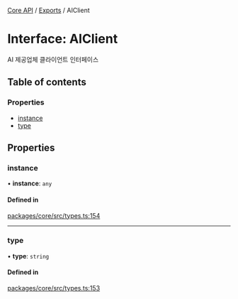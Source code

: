 [Core API](../../) / [Exports](../modules) / AIClient

# Interface: AIClient

AI 제공업체 클라이언트 인터페이스

## Table of contents

### Properties

- [instance](AIClient#instance)
- [type](AIClient#type)

## Properties

### instance

• **instance**: `any`

#### Defined in

[packages/core/src/types.ts:154](https://github.com/woojubb/robota/blob/1202ed01072674e4ff6307d72c09a57873f8f949/packages/core/src/types.ts#L154)

___

### type

• **type**: `string`

#### Defined in

[packages/core/src/types.ts:153](https://github.com/woojubb/robota/blob/1202ed01072674e4ff6307d72c09a57873f8f949/packages/core/src/types.ts#L153)
